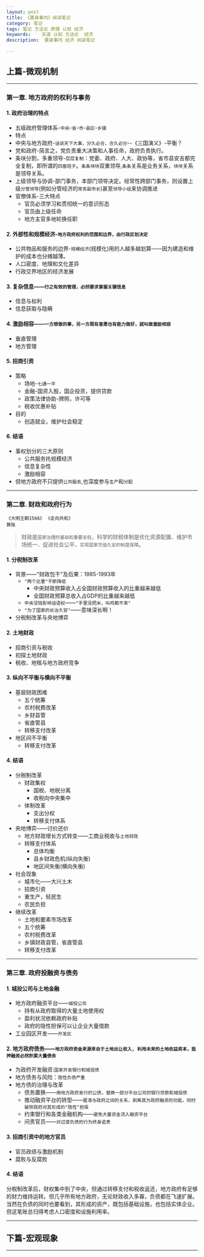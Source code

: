 ```yaml
---
layout: post  
title: 《置身事内》阅读笔记
category: 笔记
tags: 笔记 方法论 原理 认知 经济
keywords:    天道 认知 方法论  经济
description:  置身事内 经济 阅读笔记

---
```


## 上篇-微观机制

***

### 第一章. 地方政府的权利与事务  
    

#### 1. 政府治理的特点
  
- 五级政府管理体系-`中央`-`省`-`市`-`县区`-`乡镇`
- 特点
- 中央与地方政府-`话说天下大事，分久必合，合久必分`--《三国演义》-平衡？
- 党和政府-简言之，党负责重大决策和人事任命，政府负责执行。
- 条块分割，多重领导-`层层复制`：党委、政府、人大、政协等，省市县安吉都完全复制，即所谓的`四套班子`。`条条块块`双重领导,`条条`关系是业务关系，`块块`关系是领导关系。
- 上级领导与协调-部门事务，本部门领导决定。经常性跨部门事务，则设置上级`分管领导`(例如分管经济的`常务副市长`)甚至`领导小组`来协调推进
- 官僚体系-三大特点
    - 官员必须学习和贯彻统一的意识形态
    - 官员由上级任命
    - 地方主官多地轮换任职

  

#### 2. 外部性和规模经济-`地方政府权利的范围和边界，由行政区划决定`
  

- 公共物品和服务的边界-`规模经济`(规模化)用的人越多越划算——因为建造和维护的成本也分摊越薄。
- 人口密度、地理和文化差异
- 行政交界地区的经济发展
    

#### 3. 复杂信息——`行之有效的管理，必然要求掌握关键信息`  

- 信息与权利
- 信息获取与隐瞒  
    

#### 4. 激励相容——`一方想做的事，另一方既有意愿也有能力做好，就叫做激励相容`

- 垂直管理
- 地方管理 
 

#### 5. 招商引资
  
- 策略
    - 场地-`七通一平`
    - 金融-国资入股，国企投资，提供贷款
    - 政策法律协助-牌照，许可等
    - 税收优惠补贴
- 目的
    - 创造就业，维护社会稳定  
  

#### 6. 结语
  
- 事权划分的三大原则
    - 公共服务扥规模经济
    - 信息复杂性
    - 激励相容
- 但地方政府不只提供`公共服务`,也深度参与`生产`和`分配`
    

***
  

### 第二章. 财政和政府行为  
  
  `《大明王朝1566》` `《走向共和》`  
  `算账`
  > 财政是`国家治理的基础和重要支柱`，科学的财税体制是优化资源配置、维护市场统一、促进社会公平、`实现国家充值久安的制度保障`。
  
  
#### 1. 分税制改革
  
- 背景——"财政包干"及后果：1985-1993年
  - `"两个比重"不断降低`
    -  中央财政预算收入占全国财政预算收入的比重越来越低
    -  全国财政预算总收入占GDP的比重越来越低
  - `中央没钱影响话语权`——`"手里没把米，叫鸡都不来"`
  - `"为了国家的长治久安"`——意味深长啊！   
- 分税制改革与央地博弈   

#### 2. 土地财政
  
- 招商引资与税收
- 初探土地财政
- 税收、地租与地方政府竞争

#### 3. 纵向不平衡与横向不平衡
  
- 基层财政困难
  - 五个统筹
  - 农村税费改革
  - 乡财县管
  - 省直管县
  - 转移支付改革
- 地区间不平衡
  - 转移支付改革 

#### 4. 结语
- 分税制改革
  - 财政集权
    - 国税、地税分离
    - 收税向中央集中
  - 体制改革
    - 支出分权
    - 转移支付体系
- 央地博弈——讨价还价
  - 地方财政增长方式转变——工商业税收与`土地财政`
  - 转移支付体系
    - 总体均衡
    - 县乡财政危机(纵向失衡)
    - 地区间失衡(横向失衡)   
- 社会现象
  - 城市化——大兴土木
  - 招商引资
  - 重生产，轻民生
  - 农民负担
- 继续改革
  - 土地和要素市场改革
  - 五个统筹
  - 农村税费改革
  - 乡镇财政县管，省直管县
  - 转移支付改革


***
   

### 第三章. 政府投融资与债务
  
#### 1. 城投公司与土地金融
- 地方政府融资平台——`城投公司`
  - 持有从政府取得的大量土地使用权
  - 盈利状况依赖政府补贴
  - 政府的隐性担保可以让企业大量借款
- 工业园区开发——`开发区`
    

#### 2. 地方政府债务——`地方政府资金来源来自于土地出让收入, 利用未来的土地收益资本，抵押融资必然积累大量债务`
-   为政府开发融资:`国家开发银行和城投债`
-   地方债务与风险：`隐性负债严重`
-   地方债的治理与改革
    -   债务置换——`用地方政府发行的公债，替换一部分平台公司的银行贷款和城投债`
    -   推动融资平台的转型——`厘清与政府之间的关系，剥离其为政府融资的功能，同时破除政府对其形成的"隐性"担保`
    -   约束银行和各类金融机构——`避免大量资金流入融资平台`
    -   问责官员——`对过度负债的行为终身追责`
   
  

#### 3. 招商引资中的地方官员
- 官员政绩与激励机制
- 腐败与反腐败
  
    

#### 4. 结语
  
  分税制改革后，财权集中到了中央，但通过转移支付和税收返还，地方政府有足够的财力维持运转。但几乎所有地方政府，无论财政收入多寡，负债都在飞速扩展。
  当然在负债的同时也要看到，其形成的资产，既包括基础设施，也包括实体企业。但这笔账总归得考虑人口密度和设施利用率。

***




## 下篇-宏观现象

---